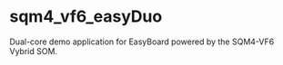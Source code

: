 sqm4_vf6_easyDuo
========

Dual-core demo application for EasyBoard powered by the SQM4-VF6 Vybrid SOM.
